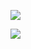 ![](https://www.nta.go.jp/tmp/8ef79da7-1ad1-44d7-b4a1-23d5dbdbe4b8/images/d2634165ac741082ac6e4ef18b917e65df8da666add1349111ce3c8d1cca894b.jpg)

![](https://www.nta.go.jp/tmp/8ef79da7-1ad1-44d7-b4a1-23d5dbdbe4b8/images/a33483c8c7f12330ba9159eb2aaa912e9815d41e0da64a36165095ba06439a47.jpg)